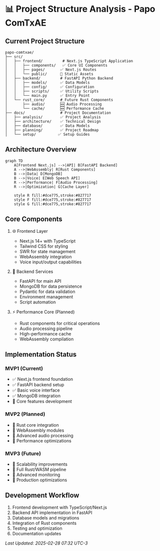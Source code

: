 # 📊 Project Structure Analysis - Papo ComTxAE

## Current Project Structure
```
papo-comtxae/
├── src/
│   ├── frontend/         # Next.js TypeScript Application
│   │   ├── components/   ✅ Core UI Components
│   │   ├── pages/       ✅ Next.js Routes
│   │   └── public/      🔲 Static Assets
│   ├── backend/         # FastAPI Python Backend
│   │   ├── models/      ✅ Data Models
│   │   ├── config/      ✅ Configuration
│   │   ├── scripts/     ✅ Utility Scripts
│   │   └── main.py      ✅ Entry Point
│   └── rust_core/       # Future Rust Components
│       ├── audio/       🆕 Audio Processing
│       └── cache/       🆕 Performance Cache
├── docs/                # Project Documentation
│   ├── analysis/        ✅ Project Analysis
│   ├── architecture/    ✅ Technical Design
│   ├── database/        ✅ Data Models
│   ├── planning/        ✅ Project Roadmap
│   └── setup/          ✅ Setup Guides
```

## Architecture Overview
```mermaid
graph TD
    A[Frontend Next.js] -->|API| B[FastAPI Backend]
    A -->|WebAssembly| R[Rust Components]
    B -->|Data| D[MongoDB]
    B -->|Voice| E[Web Speech API]
    R -->|Performance| F[Audio Processing]
    R -->|Optimization| G[Cache Layer]
    
    style R fill:#dce775,stroke:#827717
    style F fill:#dce775,stroke:#827717
    style G fill:#dce775,stroke:#827717
```

## Core Components

1. 🌐 Frontend Layer
   - Next.js 14+ with TypeScript
   - Tailwind CSS for styling
   - SWR for state management
   - WebAssembly integration
   - Voice input/output capabilities

2. 🔧 Backend Services
   - FastAPI for main API
   - MongoDB for data persistence
   - Pydantic for data validation
   - Environment management
   - Script automation

3. ⚡ Performance Core (Planned)
   - Rust components for critical operations
   - Audio processing pipeline
   - High-performance cache
   - WebAssembly compilation

## Implementation Status

### MVP1 (Current)
- ✅ Next.js frontend foundation
- ✅ FastAPI backend setup
- ✅ Basic voice interface
- ✅ MongoDB integration
- 🚧 Core features development

### MVP2 (Planned)
- 🔲 Rust core integration
- 🔲 WebAssembly modules
- 🔲 Advanced audio processing
- 🔲 Performance optimizations

### MVP3 (Future)
- 🔲 Scalability improvements
- 🔲 Full Rust/WASM pipeline
- 🔲 Advanced monitoring
- 🔲 Production optimizations

## Development Workflow
1. Frontend development with TypeScript/Next.js
2. Backend API implementation in FastAPI
3. Database models and migrations
4. Integration of Rust components
5. Testing and optimization
6. Documentation updates

*Last Updated: 2025-02-28 07:32 UTC-3*
